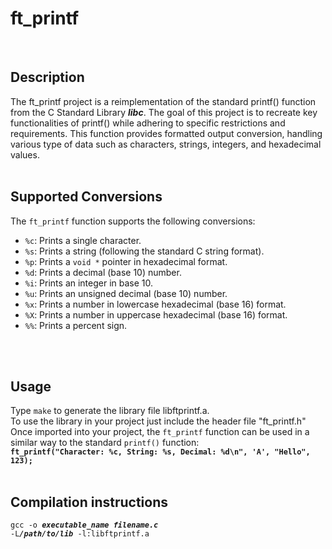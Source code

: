 <h1>ft_printf</h1>
<br>
<h2>Description</h2>

The ft_printf project is a reimplementation of the standard printf() function from the C Standard Library <strong><em>libc</em></strong>. The goal of this project is to recreate key functionalities of printf() while adhering to specific restrictions and requirements. This function provides formatted output conversion, handling various type of data such as characters, strings, integers, and hexadecimal values.
<br><br>
<h2>Supported Conversions</h2>
<p>The <code>ft_printf</code> function supports the following conversions:</p>
<ul>
  <li><code>%c</code>: Prints a single character.</li>
  <li><code>%s</code>: Prints a string (following the standard C string format).</li>
  <li><code>%p</code>: Prints a <code>void *</code> pointer in hexadecimal format.</li>
  <li><code>%d</code>: Prints a decimal (base 10) number.</li>
  <li><code>%i</code>: Prints an integer in base 10.</li>
  <li><code>%u</code>: Prints an unsigned decimal (base 10) number.</li>
  <li><code>%x</code>: Prints a number in lowercase hexadecimal (base 16) format.</li>
  <li><code>%X</code>: Prints a number in uppercase hexadecimal (base 16) format.</li>
  <li><code>%%</code>: Prints a percent sign.</li>
</ul>
<br><br>
<h2>Usage</h2>
Type <code>make</code> to generate the library file libftprintf.a. <br>To use the library in your project just include the header file "ft_printf.h"<br>
Once imported into your project, the <code>ft_printf</code> function can be used in a similar way to the standard <code>printf()</code> function:
<br>
<strong><code>ft_printf("Character: %c, String: %s, Decimal: %d\n", 'A', "Hello", 123);</code></strong>
<br><br>
<h2>Compilation instructions</h2>

<code>gcc -o <strong><em>executable_name filename.c</em></strong> -L<strong><em>/path/to/lib</em></strong> -l:libftprintf.a</code>


